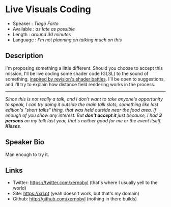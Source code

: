 Live Visuals Coding
========================

* Speaker   : *Tiago Farto*
* Available : *as late as possible*
* Length    : *around 30 minutes*
* Language  : *I'm not planning on talking much on this*

Description
-----------

I'm proposing something a little different. Should you choose to accept this mission, I'll be live coding some shader code (GLSL) to the sound of something, [inspired by revision's shader battles](https://www.youtube.com/watch?v=O-1zEo7DD8w). I'll be open to suggestions, and I'll try to explain how distance field rendering works in the process.


---------------
*Since this is not really a talk, and I don't want to take anyone's opportunity to speak, I can try doing it outside the main talk slots, something like last edition's "short talks" thing, that was held outside near the food area. If enough of you show any interest. But __don't accept it__ just because, I had __3 persons__ on my talk last year, that's neither good for me or the event itself.
__Kisses__.*

Speaker Bio
-----------

Man enough to try it.

Links
-----

* Twitter: https://twitter.com/xernobyl (that's where I usually yell to the world)
* Site: https://xrl.pt (yeah doesn't work, but that's my domain)
* Github: http://github.com/xernobyl (nothing in there builds)
